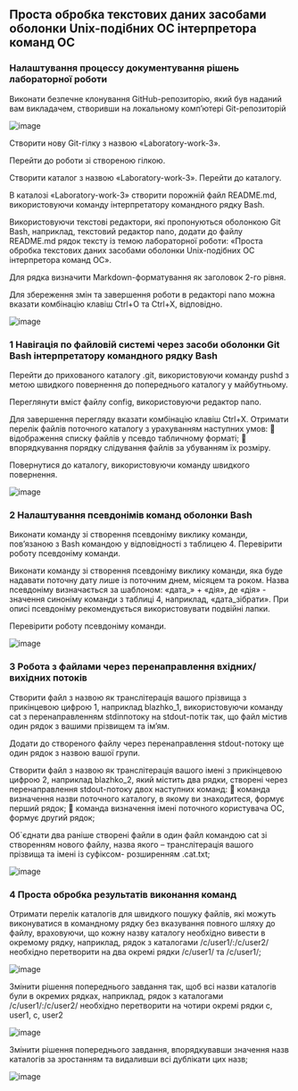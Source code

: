 ## Проста обробка текстових даних засобами оболонки Unix-подібних ОС інтерпретора команд ОС

### Налаштування процессу документування рішень лабораторної роботи 

Виконати безпечне клонування GitHub-репозиторію, який був наданий вам 
викладачем, створивши на локальному комп’ютері Git-репозиторій

![image](https://github.com/oleksandrblazhko/ai-216-chajka/blob/Laboratory-work-3/Laboratory-work-3/1.1.1.1.jpg)

Створити нову Git-гілку з назвою «Laboratory-work-3».

Перейти до роботи зі створеною гілкою.

Створити каталог з назвою «Laboratory-work-3». Перейти до каталогу.

В каталозі «Laboratory-work-3» створити порожній файл README.md, 
використовуючи команду інтерпретатору командного рядку Bash.

Використовуючи текстові редактори, які пропонуються оболонкою Git Bash, наприклад, текстовий редактор nano, додати до файлу README.md рядок тексту із темою лабораторної роботи: «Проста обробка текстових даних засобами оболонки Unix-подібних ОС інтерпретора команд ОС».

Для рядка визначити Markdown-форматування як заголовок 2-го рівня.

Для збереження змін та завершення роботи в редакторі nano можна вказати 
комбінацію клавіш Ctrl+O та Ctrl+X, відповідно. 

![image](https://github.com/oleksandrblazhko/ai-216-chajka/blob/Laboratory-work-3/Laboratory-work-3/2.1.1.jpg)

### 1 Навігація по файловій системі через засоби оболонки Git Bash інтерпретатору командного рядку Bash

Перейти до прихованого каталогу .git, використовуючи команду pushd з метою 
швидкого повернення до попереднього каталогу у майбутньому.

Переглянути вміст файлу config, використовуючи редактор nano.

Для завершення перегляду вказати комбінацію клавіш Ctrl+X. 
Отримати перелік файлів поточного каталогу з урахуванням наступних умов: 
	відображення списку файлів у псевдо табличному форматі; 
	впорядкування порядку слідування файлів за убуванням їх розміру.

Повернутися до каталогу, використовуючи команду швидкого повернення. 

![image](https://github.com/oleksandrblazhko/ai-216-chajka/blob/Laboratory-work-3/Laboratory-work-3/2.2.2-2.2.5.jpg)

### 2 Налаштування псевдонімів команд оболонки Bash

Виконати команду зі створення псевдоніму виклику команди, пов’язаною з Bash 
командою у відповідності з таблицею 4. Перевірити роботу псевдоніму команди.

Виконати команду зі створення псевдоніму виклику команди, яка буде надавати 
поточну дату лише із поточним днем, місяцем та роком. Назва псевдоніму визначається за шаблоном: «дата_» + «дія», де «дія» - значення синоніму команди з таблиці 4, наприклад, «дата_зібрати». При описі псевдоніму рекомендується використовувати подвійні лапки.

Перевірити роботу псевдоніму команди. 

![image](https://github.com/oleksandrblazhko/ai-216-chajka/blob/Laboratory-work-3/Laboratory-work-3/2.3.2.jpg)

### 3 Робота з файлами через перенаправлення вхідних/вихідних потоків

Створити файл з назвою як транслітерація вашого прізвища з прикінцевою цифрою 1, наприклад blazhko_1, використовуючи команду cat з перенаправленням stdinпотоку на stdout-потік так, що файл містив один рядок з вашими прізвищем та ім’ям.

Додати до створеного файлу через перенаправлення stdout-потоку ще один 
рядок з назвою вашої групи.

Створити файл з назвою як транслітерація вашого імені з прикінцевою цифрою 2, наприклад blazhko_2, який містить два рядки, створені через перенаправлення stdout-потоку двох наступних команд: 
	команда визначення назви поточного каталогу, в якому ви знаходитеся,  формує перший рядок; 
	команда визначення імені поточного користувача ОС,  формує другий рядок;

Об`єднати два раніше створені файли в один файл командою cat зі створенням нового файлу, назва якого – транслітерація вашого прізвища та імені із суфіксом- розширенням .cat.txt; 

![image](https://github.com/oleksandrblazhko/ai-216-chajka/blob/Laboratory-work-3/Laboratory-work-3/2.4.1-2.4.4.jpg)

### 4 Проста обробка результатів виконання команд

Отримати перелік каталогів для швидкого пошуку файлів, які можуть 
виконуватися в командному рядку без вказування повного шляху до файлу, враховуючи, що кожну назву каталогу необхідно вивести в окремому рядку, наприклад, рядок з каталогами /c/user1/:/c/user2/ необхідно перетворити на два окремі рядки /c/user1/ та /c/user1/; 

![image](https://github.com/oleksandrblazhko/ai-216-chajka/blob/Laboratory-work-3/Laboratory-work-3/2.5.1.jpg)

Змінити рішення попереднього завдання так, щоб всі назви каталогів були в 
окремих рядках, наприклад, рядок з каталогами /c/user1/:/c/user2/ необхідно перетворити на чотири окремі рядки  c, user1, c, user2

![image](https://github.com/oleksandrblazhko/ai-216-chajka/blob/Laboratory-work-3/Laboratory-work-3/2.5.2.jpg)

Змінити рішення попереднього завдання, впорядкувавши значення назв 
каталогів за зростанням та видаливши всі дублікати цих назв;

![image](https://github.com/oleksandrblazhko/ai-216-chajka/blob/Laboratory-work-3/Laboratory-work-3/2.5.3.jpg)
